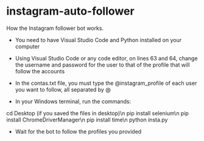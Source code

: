 # instagram-auto-follower

How the Instagram follower bot works.

- You need to have Visual Studio Code and Python installed on your computer
  
- Using Visual Studio Code or any code editor, on lines 63 and 64, change the username and password for the user to that of the profile that will follow the accounts
  
- In the contas.txt file, you must type the @instagram_profile of each user you want to follow, all separated by @

- In your Windows terminal, run the commands:

cd Desktop (if you saved the files in desktop)\n
pip install selenium\n
pip install ChromeDriverManager\n
pip install time\n
python insta.py

- Wait for the bot to follow the profiles you provided
